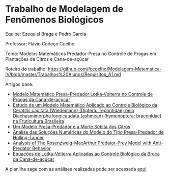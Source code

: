 # Trabalho de Modelagem de Fenômenos Biológicos

Equipe: Ezequiel Braga e Pedro Garcia

Professor: Flávio Codeço Coelho

Tema: Modelos Matemáticos Predador-Presa no Controle de Pragas em Plantações de Citros e Cana-de-açúcar

Roteiro do trabalho: https://github.com/fccoelho/Modelagem-Matematica-IV/blob/master/Trabalhos%20Alunos/Requisitos_A1.md

Artigos base:

- [Modelo Matemático Presa-Predador Lotka-Volterra no Controle de Pragas da Cana-de-açúcar](https://github.com/EzequielEBS/Trabalho-MM4/blob/main/Exemplos%20de%20artigos/MODELO%20MATEM%C3%81TICO%20PRESA-PREDADOR%20LOTKA-VOLTERRA%20NO%20CONTROLE%20DE%20PRAGAS%20DA%20CANA%20DE%20A%C3%87%C3%9ACAR.pdf)
- [Estudo de um Modelo Matemático Aplicado ao Controle Biológico da Ceratitis capitata (Wiedemann) (Diptera: Tephritidae) pelo Diachasmimorpha longicaudata (ashmead) (hymenoptera: braconidae) na Fruticultura Brasileira](https://github.com/EzequielEBS/Trabalho-MM4/blob/main/Exemplos%20de%20artigos/ESTUDO%20DE%20UM%20MODELO%20MATEM%C3%81TICO%20APLICADO%20AO%20CONTROLE%20BIOL%C3%93GICO%20DA%20Ceratitis%20capitata.pdf)
- [Um Modelo Presa-Predador e a Morte Súbita dos Citros](https://github.com/EzequielEBS/Trabalho-MM4/blob/main/Exemplos%20de%20artigos/Um%20Modelo%20Presa-Predador%20e%20a%20Morte%20S%C3%BAbita%20dos%20Citros.pdf)
- [Análise das Soluções Numéricas do Modelo do Tipo Presa-Predador de Holling-Tanner](https://github.com/EzequielEBS/Trabalho-MM4/blob/main/Exemplos%20de%20artigos/An%C3%A1lise%20das%20solu%C3%A7%C3%B5es%20num%C3%A9ricas%20do%20modelo%20do%20tipo%20presa-predador%20de%20Holling-Tanner.pdf)
- [Analysis of The Rosenzweig-MacArthur Predator-Prey Model with Anti-Predator Behavior](https://github.com/EzequielEBS/Trabalho-MM4/blob/main/Exemplos%20de%20artigos/11472-33923-1-PB.pdf)
- [Equações de Lotka-Volterra Aplicadas ao Controle Biológico da Broca da Cana-de-açúcar](https://github.com/EzequielEBS/Trabalho-MM4/blob/main/Exemplos%20de%20artigos/_Broca%20da%20cana%20-%20Isaias%20de%20Jesus.pdf)

A planilha sage com as análises realizadas pode ser acessada [aqui](https://cocalc.com/share/public_paths/f6456567d4782494b9e23ca321f6d6c706649535).
